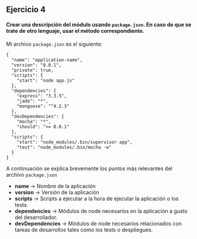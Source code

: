 ## Ejercicio 4

#### Crear una descripción del módulo usando `package.json`. En caso de que se trate de otro lenguaje, usar el método correspondiente.

Mi archivo `package.json` es el siguiente:

```
{
  "name": "application-name",
  "version": "0.0.1",
  "private": true,
  "scripts": {
    "start": "node app.js"
  },
  "dependencies": {
    "express": "3.3.5",
    "jade": "*",
    "mongoose": "^4.2.3"
  },
  "devDependencies": {
    "mocha": "*",
    "should": ">= 0.0.1"
  },
  "scripts": {
    "start": "node_modules/.bin/supervisor app",
    "test": "node_modules/.bin/mocha -w"
  }
}
```
A continuación se explica brevemente los puntos más relevantes del archivo `package.json`

- **name** -> Nombre de la aplicación
- **version** -> Versión de la aplicación
- **scripts** -> Scripts a ejecutar a la hora de ejecutar la aplicación o los tests.
- **dependencies** -> Módulos de node necesarios en la aplicación a gusto del desarrollador.
- **devDependencies** -> Módulos de node necesarios relacionados con tareas de desarrollos tales como los tests o despliegues.